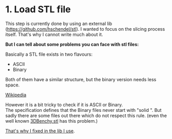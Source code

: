 # 1. Load STL file

This step is currently done by using an external lib (https://github.com/hschendel/stl).
I wanted to focus on the slicing process itself.
That's why I cannot write much about it.

__But I can tell about some problems you can face with stl files:__

Basically a STL file exists in two flavours:
* ASCII
* Binary

Both of them have a similar structure, but the binary version needs less space.

[Wikipedia](https://en.wikipedia.org/wiki/STL_(file_format))

However it is a bit tricky to check if it is ASCII or Binary.  
The specification defines that the Binary files never start with "solid ".
But sadly there are some files out there which do not respect this rule.
(even the well known [3DBenchy.stl](https://www.thingiverse.com/thing:763622) has this problem.)

[That's why I fixed in the lib I use](https://github.com/hschendel/stl/pull/3).
